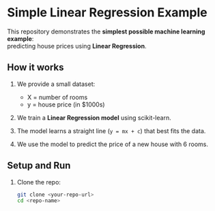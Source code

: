 # Simple Linear Regression Example

This repository demonstrates the **simplest possible machine learning example**:  
predicting house prices using **Linear Regression**.

## How it works
1. We provide a small dataset:
   - X = number of rooms
   - y = house price (in $1000s)

2. We train a **Linear Regression model** using scikit-learn.

3. The model learns a straight line (`y = mx + c`) that best fits the data.

4. We use the model to predict the price of a new house with 6 rooms.

## Setup and Run
1. Clone the repo:
   ```bash
   git clone <your-repo-url>
   cd <repo-name>
